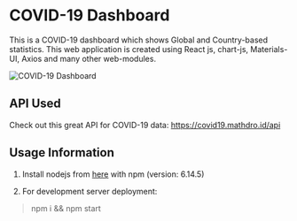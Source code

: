 # COVID-19 Dashboard
This is a COVID-19 dashboard which shows Global and Country-based statistics. This web application is created using React js, chart-js, Materials-UI, Axios and many other web-modules.

![COVID-19 Dashboard](hhttps://github.com/pythonLoader/COVID-19-DashBoard/src/Images/COVID_19_Dashboard.png)

## API Used
Check out this great API for COVID-19 data:
https://covid19.mathdro.id/api

## Usage Information

1. Install nodejs from [here](https://nodejs.org/en/download/) with npm (version: 6.14.5)

2. For development server deployment:
> npm i && npm start


